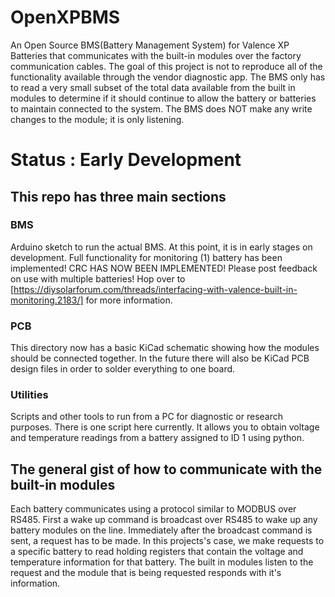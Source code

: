 # OpenXPBMS
An Open Source BMS(Battery Management System) for Valence XP Batteries that communicates with the built-in modules over the factory communication cables. The goal of this project is not to reproduce all of the functionality available through the vendor diagnostic app. The BMS only has to read a very small subset of the total data available from the built in modules to determine if it should continue to allow the battery or batteries to maintain connected to the system. The BMS does NOT make any write changes to the module; it is only listening.
# Status : Early Development
## This repo has three main sections
### BMS 
Arduino sketch to run the actual BMS. At this point, it is in early stages on development. Full functionality for monitoring (1) battery has been implemented! CRC HAS NOW BEEN IMPLEMENTED! Please post feedback on use with multiple batteries!
Hop over to [https://diysolarforum.com/threads/interfacing-with-valence-built-in-monitoring.2183/] for more information.
### PCB
This directory now has a basic KiCad schematic showing how the modules should be connected together. In the future there will also be KiCad PCB design files in order to solder everything to one board.
### Utilities
Scripts and other tools to run from a PC for diagnostic or research purposes.
There is one script here currently. It allows you to obtain voltage and temperature readings from a battery assigned to ID 1 using python.
## The general gist of how to communicate with the built-in modules
Each battery communicates using a protocol similar to MODBUS over RS485.
First a wake up command is broadcast over RS485 to wake up any battery modules on the line.
Immediately after the broadcast command is sent, a request has to be made. In this projects's case, we make requests to a specific battery to read holding registers that contain the voltage and temperature information for that battery.
The built in modules listen to the request and the module that is being requested responds with it's information.